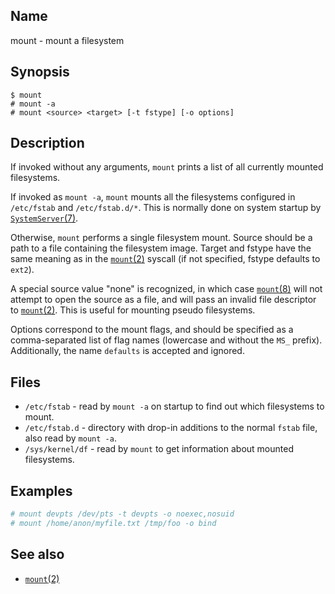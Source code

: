 ## Name

mount - mount a filesystem

## Synopsis

```**sh
$ mount
# mount -a
# mount <source> <target> [-t fstype] [-o options]
```

## Description

If invoked without any arguments, `mount` prints a list of all currently mounted
filesystems.

If invoked as `mount -a`, `mount` mounts all the filesystems configured in
`/etc/fstab` and `/etc/fstab.d/*`. This is normally done on system startup by
[`SystemServer`(7)](help://man/7/SystemServer).

Otherwise, `mount` performs a single filesystem mount. Source should be a path
to a file containing the filesystem image. Target and fstype have the same
meaning as in the [`mount`(2)](help://man/2/mount) syscall (if not specified,
fstype defaults to `ext2`).

A special source value "none" is recognized, in which case
[`mount`(8)](help://man/8/mount) will not attempt to open the source as a file, and will
pass an invalid file descriptor to [`mount`(2)](help://man/2/mount). This is
useful for mounting  pseudo filesystems.

Options correspond to the mount flags, and should be specified as a
comma-separated list of flag names (lowercase and without the `MS_` prefix).
Additionally, the name `defaults` is accepted and ignored.

## Files

* `/etc/fstab` - read by `mount -a` on startup to find out which filesystems to mount.
* `/etc/fstab.d` - directory with drop-in additions to the normal `fstab` file, also read by `mount -a`.
* `/sys/kernel/df` - read by `mount` to get information about mounted filesystems.

## Examples

```sh
# mount devpts /dev/pts -t devpts -o noexec,nosuid
# mount /home/anon/myfile.txt /tmp/foo -o bind
```

## See also

* [`mount`(2)](help://man/2/mount)
